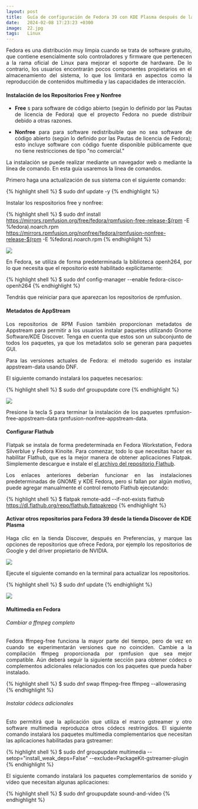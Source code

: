 ```yaml
---
layout: post
title:  Guía de configuración de Fedora 39 con KDE Plasma después de la instalación (Spanish)
date:   2024-02-08 17:23:23 +0300
image:  22.jpg
tags:   Linux
---
```


<p align="justify">Fedora es una distribución muy limpia cuando se trata de software gratuito, que contiene esencialmente solo controladores y firmware que pertenecen a la rama oficial de Linux para mejorar el soporte de hardware. De lo contrario, los usuarios encontrarán pocos componentes propietarios en el almacenamiento del sistema, lo que los limitará en aspectos como la reproducción de contenidos multimedia y las capacidades de interacción. </p>

#### Instalación de los Repositorios Free y Nonfree

* <p align="justify"><b>Free</b> s para software de código abierto (según lo definido por las Pautas de licencia de Fedora) que el proyecto Fedora no puede distribuir debido a otras razones.</p>
* <p align="justify"><b>Nonfree</b> para para software redistribuible que no sea software de código abierto (según lo definido por las Pautas de licencia de Fedora); esto incluye software con código fuente disponible públicamente que no tiene restricciones de tipo "no comercial."</p>

<p align="justify">La instalación se puede realizar mediante un navegador web o mediante la línea de comando. En esta guía usaremos la línea de comandos.</p>

<p align="justify">Primero haga una actualización de sus sistema con el siguiente comando:</p>

{% highlight shell %}
  $ sudo dnf update -y
{% endhighlight %}

<p align="justify">Instalar los respositorios free y nonfree:</p>

{% highlight shell %}
  $ sudo dnf install https://mirrors.rpmfusion.org/free/fedora/rpmfusion-free-release-$(rpm -E %fedora).noarch.rpm https://mirrors.rpmfusion.org/nonfree/fedora/rpmfusion-nonfree-release-$(rpm -E %fedora).noarch.rpm
{% endhighlight %}

![]({{site.baseurl}}/images/23.png)

<p align="justify">En Fedora, se utiliza de forma predeterminada la biblioteca openh264, por lo que necesita que el repositorio esté habilitado explícitamente:</p>

{% highlight shell %}
  $ sudo dnf config-manager --enable fedora-cisco-openh264
{% endhighlight %}

<p align="justify">Tendrás que reiniciar para que aparezcan los repositorios de rpmfusion.</p>


#### Metadatos de AppStream

<p align="justify">Los repositorios de RPM Fusion también proporcionan metadatos de Appstream para permitir a los usuarios instalar paquetes utilizando Gnome Software/KDE Discover. Tenga en cuenta que estos son un subconjunto de todos los paquetes, ya que los metadatos solo se generan para paquetes GUI.</p>

<p align="justify">Para las versiones actuales de Fedora: el método sugerido es instalar appstream-data usando DNF.</p>

<p align="justify">El siguiente comando instalará los paquetes necesarios:</p>

{% highlight shell %}
  $ sudo dnf groupupdate core
{% endhighlight %}

![]({{site.baseurl}}/images/24.png)

<p align="justify">Presione la tecla S para terminar la instalación de los paquetes rpmfusion-free-appstream-data rpmfusion-nonfree-appstream-data.</p>


#### Configurar Flathub

<p align="justify">Flatpak se instala de forma predeterminada en Fedora Workstation, Fedora Silverblue y Fedora Kinoite. Para comenzar, todo lo que necesitas hacer es habilitar Flathub, que es la mejor manera de obtener aplicaciones Flatpak. Simplemente descargue e instale el <a href="https://dl.flathub.org/repo/flathub.flatpakrepo">el archivo del repositorio Flathub</a>.</p>

<p align="justify">Los enlaces anteriores deberían funcionar en las instalaciones predeterminadas de GNOME y KDE Fedora, pero si fallan por algún motivo, puede agregar manualmente el control remoto Flathub ejecutando:</p>

{% highlight shell %}
  $ flatpak remote-add --if-not-exists flathub https://dl.flathub.org/repo/flathub.flatpakrepo
{% endhighlight %}


#### Activar otros repositorios para Fedora 39 desde la tienda Discover de KDE Plasma

<p align="justify">Haga clic en la tienda Discover, después en Preferencias, y marque las opciones de repositorios que ofrece Fedora, por ejemplo los repositorios de Google y del driver propietario de NVIDIA.</p>

![]({{site.baseurl}}/images/25.png)

<p align="justify">Ejecute el siguiente comando en la terminal para actualizar los repositorios.</p>

{% highlight shell %}
  $ sudo dnf update
{% endhighlight %}

![]({{site.baseurl}}/images/26.png)


#### Multimedia en Fedora

###### Cambiar a ffmpeg completo

<p align="justify">Fedora ffmpeg-free funciona la mayor parte del tiempo, pero de vez en cuando se experimentarán versiones que no coinciden. Cambie a la compilación ffmpeg proporcionada por rpmfusion que sea mejor compatible. Aún deberá seguir la siguiente sección para obtener códecs o complementos adicionales relacionados con los paquetes que pueda haber instalado.</p>


{% highlight shell %}
  $ sudo dnf swap ffmpeg-free ffmpeg --allowerasing
{% endhighlight %}


###### Instalar códecs adicionales

<p align="justify">Esto permitirá que la aplicación que utiliza el marco gstreamer y otro software multimedia reproduzca otros códecs restringidos. El siguiente comando instalará los paquetes multimedia complementarios que necesitan las aplicaciones habilitadas para gstreamer:</p>

{% highlight shell %}
  $ sudo dnf groupupdate multimedia --setop="install_weak_deps=False" --exclude=PackageKit-gstreamer-plugin
{% endhighlight %}

<p align="justify">El siguiente comando instalará los paquetes complementarios de sonido y vídeo que necesitan algunas aplicaciones:</p>

{% highlight shell %}
  $ sudo dnf groupupdate sound-and-video
{% endhighlight %}

